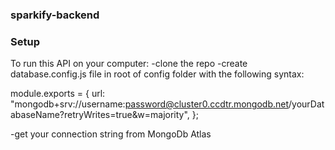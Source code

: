 ### sparkify-backend

### Setup 
To run this API on your computer:
-clone the repo 
-create database.config.js file in root of config folder with the following syntax:

module.exports = {
  url:
    "mongodb+srv://username:password@cluster0.ccdtr.mongodb.net/yourDatabaseName?retryWrites=true&w=majority",
};

-get your connection string from MongoDb Atlas
